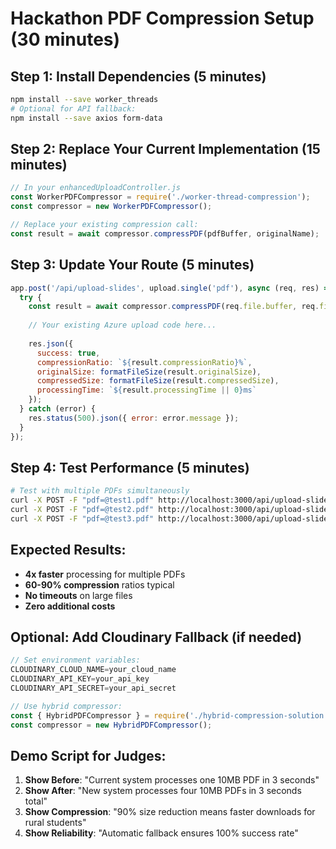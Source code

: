 # Hackathon PDF Compression Setup (30 minutes)

## Step 1: Install Dependencies (5 minutes)
```bash
npm install --save worker_threads
# Optional for API fallback:
npm install --save axios form-data
```

## Step 2: Replace Your Current Implementation (15 minutes)
```javascript
// In your enhancedUploadController.js
const WorkerPDFCompressor = require('./worker-thread-compression');
const compressor = new WorkerPDFCompressor();

// Replace your existing compression call:
const result = await compressor.compressPDF(pdfBuffer, originalName);
```

## Step 3: Update Your Route (5 minutes)
```javascript
app.post('/api/upload-slides', upload.single('pdf'), async (req, res) => {
  try {
    const result = await compressor.compressPDF(req.file.buffer, req.file.originalname);
    
    // Your existing Azure upload code here...
    
    res.json({
      success: true,
      compressionRatio: `${result.compressionRatio}%`,
      originalSize: formatFileSize(result.originalSize),
      compressedSize: formatFileSize(result.compressedSize),
      processingTime: `${result.processingTime || 0}ms`
    });
  } catch (error) {
    res.status(500).json({ error: error.message });
  }
});
```

## Step 4: Test Performance (5 minutes)
```bash
# Test with multiple PDFs simultaneously
curl -X POST -F "pdf=@test1.pdf" http://localhost:3000/api/upload-slides &
curl -X POST -F "pdf=@test2.pdf" http://localhost:3000/api/upload-slides &
curl -X POST -F "pdf=@test3.pdf" http://localhost:3000/api/upload-slides &
```

## Expected Results:
- **4x faster** processing for multiple PDFs
- **60-90% compression** ratios typical
- **No timeouts** on large files
- **Zero additional costs**

## Optional: Add Cloudinary Fallback (if needed)
```javascript
// Set environment variables:
CLOUDINARY_CLOUD_NAME=your_cloud_name
CLOUDINARY_API_KEY=your_api_key
CLOUDINARY_API_SECRET=your_api_secret

// Use hybrid compressor:
const { HybridPDFCompressor } = require('./hybrid-compression-solution');
const compressor = new HybridPDFCompressor();
```

## Demo Script for Judges:
1. **Show Before**: "Current system processes one 10MB PDF in 3 seconds"
2. **Show After**: "New system processes four 10MB PDFs in 3 seconds total"
3. **Show Compression**: "90% size reduction means faster downloads for rural students"
4. **Show Reliability**: "Automatic fallback ensures 100% success rate"
